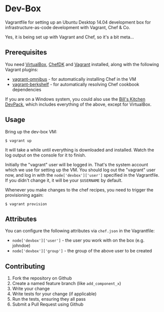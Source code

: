 
# Dev-Box

Vagrantfile for setting up an Ubuntu Desktop 14.04 development box for infrastructure-as-code development with Vagrant, Chef & Co.

Yes, it is being set up with Vagrant and Chef, so it's a bit meta...

## Prerequisites

You need [VirtualBox](http://virtualbox.org/wiki/Downloads),
[ChefDK](https://github.com/chef/chef-dk) and [Vagrant](http://www.vagrantup.com/)
installed, along with the following Vagrant plugins:

 * [vagrant-omnibus](https://github.com/chef/vagrant-omnibus) - for automatically installing Chef in the VM
 * [vagrant-berkshelf](https://github.com/berkshelf/vagrant-berkshelf) - for automatically resolving Chef cookbook dependencies

If you are on a Windows system, you could also use the [Bill's Kitchen DevPack](https://github.com/tknerr/bills-kitchen),
which includes everything of the above, except for VirtualBox.

## Usage

Bring up the dev-box VM:
```
$ vagrant up
```

It will take a while until everything is downloaded and installed. Watch the
log output on the console for it to finish.

Initially the "vagrant" user will be logged in. That's the system account which
we use for setting up the VM. You should log out the "vagrant" user now, and
log in with the `node['devbox']['user']` specified in the Vagrantfile. If you
didn't change it, it will be your `$USERNAME` by default.

Whenever you make changes to the chef recipes, you need to trigger the
provisioning again:
```
$ vagrant provision
```


## Attributes

You can configure the following attributes via `chef.json` in the Vagrantfile:
* `node['devbox']['user']` - the user you work with on the box (e.g. johndoe)
* `node['devbox']['group']` - the group of the above user to be created

## Contributing

1. Fork the repository on Github
2. Create a named feature branch (like `add_component_x`)
3. Write your change
4. Write tests for your change (if applicable)
5. Run the tests, ensuring they all pass
6. Submit a Pull Request using Github
